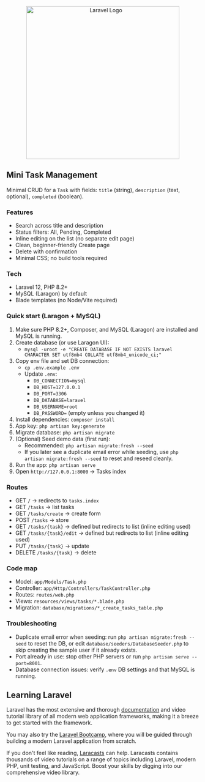 <p align="center"><a href="https://laravel.com" target="_blank"><img src="https://raw.githubusercontent.com/laravel/art/master/logo-lockup/5%20SVG/2%20CMYK/1%20Full%20Color/laravel-logolockup-cmyk-red.svg" width="400" alt="Laravel Logo"></a></p>


## Mini Task Management

Minimal CRUD for a `Task` with fields: `title` (string), `description` (text, optional), `completed` (boolean).

### Features
- Search across title and description
- Status filters: All, Pending, Completed
- Inline editing on the list (no separate edit page)
- Clean, beginner-friendly Create page
- Delete with confirmation
- Minimal CSS; no build tools required

### Tech
- Laravel 12, PHP 8.2+
- MySQL (Laragon) by default
- Blade templates (no Node/Vite required)

### Quick start (Laragon + MySQL)
1. Make sure PHP 8.2+, Composer, and MySQL (Laragon) are installed and MySQL is running.
2. Create database (or use Laragon UI):
   - `mysql -uroot -e "CREATE DATABASE IF NOT EXISTS laravel CHARACTER SET utf8mb4 COLLATE utf8mb4_unicode_ci;"`
3. Copy env file and set DB connection:
   - `cp .env.example .env`
   - Update `.env`:
     - `DB_CONNECTION=mysql`
     - `DB_HOST=127.0.0.1`
     - `DB_PORT=3306`
     - `DB_DATABASE=laravel`
     - `DB_USERNAME=root`
     - `DB_PASSWORD=` (empty unless you changed it)
4. Install dependencies: `composer install`
5. App key: `php artisan key:generate`
6. Migrate database: `php artisan migrate`
7. (Optional) Seed demo data (first run):
   - Recommended: `php artisan migrate:fresh --seed`
   - If you later see a duplicate email error while seeding, use `php artisan migrate:fresh --seed` to reset and reseed cleanly.
8. Run the app: `php artisan serve`
9. Open `http://127.0.0.1:8000` → Tasks index

### Routes
- GET `/` → redirects to `tasks.index`
- GET `/tasks` → list tasks
- GET `/tasks/create` → create form
- POST `/tasks` → store
- GET `/tasks/{task}` → defined but redirects to list (inline editing used)
- GET `/tasks/{task}/edit` → defined but redirects to list (inline editing used)
- PUT `/tasks/{task}` → update
- DELETE `/tasks/{task}` → delete

### Code map
- Model: `app/Models/Task.php`
- Controller: `app/Http/Controllers/TaskController.php`
- Routes: `routes/web.php`
- Views: `resources/views/tasks/*.blade.php`
- Migration: `database/migrations/*_create_tasks_table.php`

### Troubleshooting
- Duplicate email error when seeding: run `php artisan migrate:fresh --seed` to reset the DB, or edit `database/seeders/DatabaseSeeder.php` to skip creating the sample user if it already exists.
- Port already in use: stop other PHP servers or run `php artisan serve --port=8001`.
- Database connection issues: verify `.env` DB settings and that MySQL is running.



## Learning Laravel

Laravel has the most extensive and thorough [documentation](https://laravel.com/docs) and video tutorial library of all modern web application frameworks, making it a breeze to get started with the framework.

You may also try the [Laravel Bootcamp](https://bootcamp.laravel.com), where you will be guided through building a modern Laravel application from scratch.

If you don't feel like reading, [Laracasts](https://laracasts.com) can help. Laracasts contains thousands of video tutorials on a range of topics including Laravel, modern PHP, unit testing, and JavaScript. Boost your skills by digging into our comprehensive video library.
